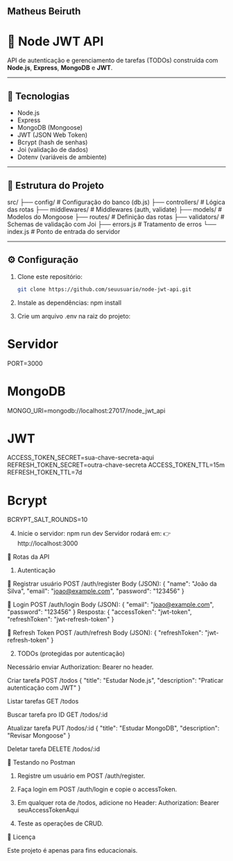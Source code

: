 ## Matheus Beiruth


# 📌 Node JWT API

API de autenticação e gerenciamento de tarefas (TODOs) construída com **Node.js**, **Express**, **MongoDB** e **JWT**.

---

## 🚀 Tecnologias
- Node.js
- Express
- MongoDB (Mongoose)
- JWT (JSON Web Token)
- Bcrypt (hash de senhas)
- Joi (validação de dados)
- Dotenv (variáveis de ambiente)

---

## 📂 Estrutura do Projeto

src/
├── config/ # Configuração do banco (db.js)
├── controllers/ # Lógica das rotas
├── middlewares/ # Middlewares (auth, validate)
├── models/ # Modelos do Mongoose
├── routes/ # Definição das rotas
├── validators/ # Schemas de validação com Joi
├── errors.js # Tratamento de erros
└── index.js # Ponto de entrada do servidor


---

## ⚙️ Configuração

1. Clone este repositório:
   ```bash
   git clone https://github.com/seuusuario/node-jwt-api.git


2. Instale as dependências:
    npm install

3. Crie um arquivo .env na raiz do projeto:
# Servidor
PORT=3000

# MongoDB
MONGO_URI=mongodb://localhost:27017/node_jwt_api

# JWT
ACCESS_TOKEN_SECRET=sua-chave-secreta-aqui
REFRESH_TOKEN_SECRET=outra-chave-secreta
ACCESS_TOKEN_TTL=15m
REFRESH_TOKEN_TTL=7d

# Bcrypt
BCRYPT_SALT_ROUNDS=10

4. Inicie o servidor:
    npm run dev
    Servidor rodará em:
👉  http://localhost:3000


🔑 Rotas da API

1. Autenticação

📌 Registrar usuário
POST /auth/register
Body (JSON):
{
  "name": "João da Silva",
  "email": "joao@example.com",
  "password": "123456"
}

📌 Login
POST /auth/login
Body (JSON):
{
  "email": "joao@example.com",
  "password": "123456"
}
Resposta:
{
  "accessToken": "jwt-token",
  "refreshToken": "jwt-refresh-token"
}

📌 Refresh Token
POST /auth/refresh
Body (JSON):
{
  "refreshToken": "jwt-refresh-token"
}

2. TODOs (protegidas por autenticação)

Necessário enviar Authorization: Bearer <accessToken> no header.

Criar tarefa
POST /todos
{
  "title": "Estudar Node.js",
  "description": "Praticar autenticação com JWT"
}

Listar tarefas
GET /todos

Buscar tarefa pro ID
GET /todos/:id


Atualizar tarefa
PUT /todos/:id
{
  "title": "Estudar MongoDB",
  "description": "Revisar Mongoose"
}


Deletar tarefa
DELETE /todos/:id


🧪 Testando no Postman

1. Registre um usuário em POST /auth/register.

2. Faça login em POST /auth/login e copie o accessToken.

3. Em qualquer rota de /todos, adicione no Header: Authorization: Bearer seuAccessTokenAqui

4. Teste as operações de CRUD.


📜 Licença

Este projeto é apenas para fins educacionais.